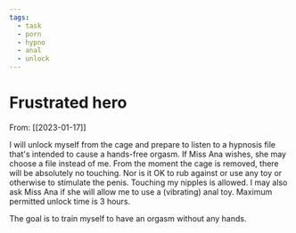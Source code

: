```yaml
---
tags:
  - task
  - porn
  - hypno
  - anal
  - unlock
---
```


# Frustrated hero

From: [[2023-01-17]]

I will unlock myself from the cage and prepare to listen to a hypnosis file that's intended to cause a hands-free orgasm. If Miss Ana wishes, she may choose a file instead of me. From the moment the cage is removed, there will be absolutely no touching. Nor is it OK to rub against or use any toy or otherwise to stimulate the penis. Touching my nipples is allowed. I may also ask Miss Ana if she will allow me to use a (vibrating) anal toy. Maximum permitted unlock time is 3 hours.

The goal is to train myself to have an orgasm without any hands.

